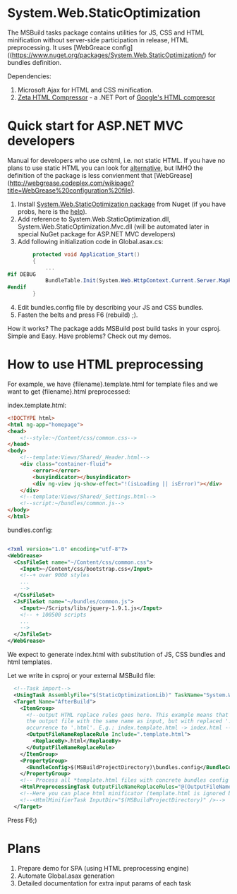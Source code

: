 System.Web.StaticOptimization
=============================

The MSBuild tasks package contains utilities for JS, CSS and HTML minification without server-side participation in release, HTML preprocessing. It uses [WebGreace config]((https://www.nuget.org/packages/System.Web.StaticOptimization/) for bundles definition.

Dependencies:

1. Microsoft Ajax for HTML and CSS minification.
2. [Zeta HTML Compressor](http://blog.magerquark.de/c-port-of-googles-htmlcompressor-library/) - a .NET Port of [Google's HTML compresor](https://code.google.com/p/htmlcompressor/)

Quick start for ASP.NET MVC developers
======================================

Manual for developers who use cshtml, i.e. not static HTML. 
If you have no plans to use static HTML you can look for [alternative](http://yuicompressor.codeplex.com/), but IMHO the definition of the package is less convienment that [WebGrease] (http://webgrease.codeplex.com/wikipage?title=WebGrease%20configuration%20file).

1. Install [System.Web.StaticOptimization package](https://www.nuget.org/packages/System.Web.StaticOptimization/) from Nuget (if you have probs, here is the [help](https://www.nuget.org/packages/System.Web.StaticOptimization/Download)).
2. Add reference to System.Web.StaticOptimization.dll, System.Web.StaticOptimization.Mvc.dll (will be automated later in special NuGet package for ASP.NET MVC developers)
3. Add following initialization code in Global.asax.cs:


```csharp
        protected void Application_Start()
        {
            ...
#if DEBUG
            BundleTable.Init(System.Web.HttpContext.Current.Server.MapPath("~/bundles.config"));
#endif
        }
``` 
4. Edit bundles.config file by describing your JS and CSS bundles.
5. Fasten the belts and press F6 (rebuild) ;).

How it works? The package adds MSBuild post build tasks in your csproj. Simple and Easy.
Have problems? Check out my demos.

How to use HTML preprocessing
=============================

For example, we have {filename}.template.html for template files and we want to get {filename}.html preprocessed:

index.template.html:

```html
<!DOCTYPE html>
<html ng-app="homepage">
<head>
    <!--style:~/Content/css/common.css-->
</head>
<body>
    <!--template:Views/Shared/_Header.html-->
    <div class="container-fluid">
        <error></error>
        <busyindicator></busyindicator>
        <div ng-view jq-show-effect="!(isLoading || isError)"></div>
    </div>
    <!--template:Views/Shared/_Settings.html-->
    <!--script:~/bundles/common.js-->
</body>
</html>
```  

bundles.config:
```xml

<?xml version="1.0" encoding="utf-8"?>
<WebGrease>
  <CssFileSet name="~/Content/css/common.css">
    <Input>~/Content/css/bootstrap.css</Input>
    <!--+ over 9000 styles
    ...
    -->
  </CssFileSet>
  <JsFileSet name="~/bundles/common.js">
    <Input>~/Scripts/libs/jquery-1.9.1.js</Input>
    <!-- + 100500 scripts
    ...
    -->
  </JsFileSet>
</WebGrease>

```

We expect to generate index.html with substitution of JS, CSS bundles and html templates.

Let we write in csproj or your external MSBuild file:

```xml
  <!--Task import-->
  <UsingTask AssemblyFile="$(StaticOptimizationLib)" TaskName="System.Web.StaticOptimization.HtmlMinifierTask" />
  <Target Name="AfterBuild">
    <ItemGroup>
      <!--output HTML replace rules goes here. This example means that it will create
      the output file with the same name as input, but with replaced '.template.html'
      occurrence to '.html'. E.g.: index.template.html -> index.html -->
      <OutputFileNameReplaceRule Include=".template.html">
        <ReplaceBy>.html</ReplaceBy>
      </OutputFileNameReplaceRule>
    </ItemGroup>
    <PropertyGroup>
      <BundleConfig>$(MSBuildProjectDirectory)\bundles.config</BundleConfig>
    </PropertyGroup>
    <!-- Process all *template.html files with concrete bundles config and using release mode for rendering of bundles-->
    <HtmlPreprocessingTask OutputFileNameReplaceRules="@(OutputFileNameReplaceRule)" InputFile="*template.html" BundleConfig="$(BundleConfig)" IsRelease="True" />
    <!--Here you can place html minificator (template.html is ignored by default -->
    <!--<HtmlMinifierTask InputDir="$(MSBuildProjectDirectory)" />-->
  </Target>
```  

Press F6;)


Plans
=====
1. Prepare demo for SPA (using HTML preprocessing engine)
2. Automate Global.asax generation
3. Detailed documentation for extra input params of each task
